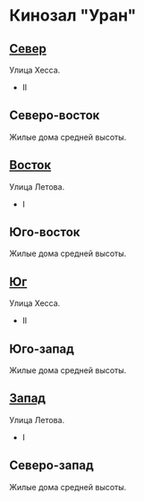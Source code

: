 # Кинозал "Уран"

## [Север](./570095.md)

Улица Хесса.

* II

## Северо-восток

Жилые дома средней высоты.

## [Восток](./585095.md)

Улица Летова.

* I

## Юго-восток

Жилые дома средней высоты.

## [Юг](./580115.md)

Улица Хесса.

* II

## Юго-запад

Жилые дома средней высоты.

## [Запад](./565105.md)

Улица Летова.

* I

## Северо-запад

Жилые дома средней высоты.
